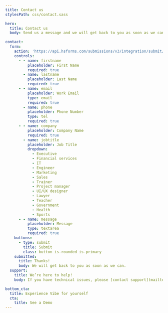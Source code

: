 ```yaml
---
title: Contact us
stylesPath: css/contact.sass

hero:
  title: Contact us
  body: Send us a message and we will get back to you as soon as we can.

contact:
  form:
    action: 'https://api.hsforms.com/submissions/v3/integration/submit/5698963/eda833da-394c-4d3c-8a66-c8b854d7ee77'
    controls:
      - - name: firstname
          placeholder: First Name
          required: true
        - name: lastname
          placeholder: Last Name
          required: true
      - - name: email
          placeholder: Work Email
          type: email
          required: true
        - name: phone
          placeholder: Phone Number
          type: tel
          required: true
      - - name: company
          placeholder: Company Name
          required: true
        - name: jobtitle
          placeholder: Job Title
          dropdown:
            - Executive
            - Financial services
            - IT
            - Engineer
            - Marketing
            - Sales
            - Trainer
            - Project manager
            - UI/UX designer
            - Lawyer
            - Teacher
            - Government
            - Health
            - Sports
      - - name: message
          placeholder: Message
          type: textarea
          required: true
    buttons:
      - type: submit
        title: Submit
        class: button is-rounded is-primary
    submitted:
      title: Thanks!
      body: We will get back to you as soon as we can.
  support:
    title: We’re here to help!
    body: If you have technical issues, please [contact support](mailto:support@vibe.us).

bottom_cta:
  title: Experience Vibe for yourself
  cta:
    title: See a Demo
---
```

